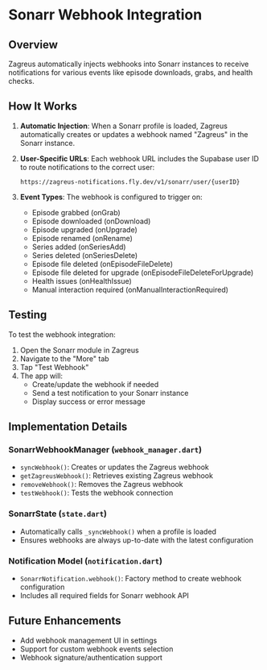 # Sonarr Webhook Integration

## Overview
Zagreus automatically injects webhooks into Sonarr instances to receive notifications for various events like episode downloads, grabs, and health checks.

## How It Works

1. **Automatic Injection**: When a Sonarr profile is loaded, Zagreus automatically creates or updates a webhook named "Zagreus" in the Sonarr instance.

2. **User-Specific URLs**: Each webhook URL includes the Supabase user ID to route notifications to the correct user:
   ```
   https://zagreus-notifications.fly.dev/v1/sonarr/user/{userID}
   ```

3. **Event Types**: The webhook is configured to trigger on:
   - Episode grabbed (onGrab)
   - Episode downloaded (onDownload) 
   - Episode upgraded (onUpgrade)
   - Episode renamed (onRename)
   - Series added (onSeriesAdd)
   - Series deleted (onSeriesDelete)
   - Episode file deleted (onEpisodeFileDelete)
   - Episode file deleted for upgrade (onEpisodeFileDeleteForUpgrade)
   - Health issues (onHealthIssue)
   - Manual interaction required (onManualInteractionRequired)

## Testing

To test the webhook integration:

1. Open the Sonarr module in Zagreus
2. Navigate to the "More" tab
3. Tap "Test Webhook"
4. The app will:
   - Create/update the webhook if needed
   - Send a test notification to your Sonarr instance
   - Display success or error message

## Implementation Details

### SonarrWebhookManager (`webhook_manager.dart`)
- `syncWebhook()`: Creates or updates the Zagreus webhook
- `getZagreusWebhook()`: Retrieves existing Zagreus webhook
- `removeWebhook()`: Removes the Zagreus webhook
- `testWebhook()`: Tests the webhook connection

### SonarrState (`state.dart`)
- Automatically calls `_syncWebhook()` when a profile is loaded
- Ensures webhooks are always up-to-date with the latest configuration

### Notification Model (`notification.dart`)
- `SonarrNotification.webhook()`: Factory method to create webhook configuration
- Includes all required fields for Sonarr webhook API

## Future Enhancements
- Add webhook management UI in settings
- Support for custom webhook events selection
- Webhook signature/authentication support